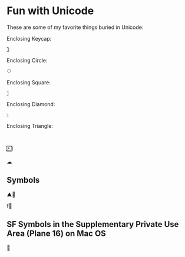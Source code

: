 # Fun with Unicode

These are some of my favorite things buried in Unicode:

Enclosing Keycap:
```
⃣
```

Enclosing Circle:
```
⃝
```

Enclosing Square:
```
⃞
```

Enclosing Diamond:
```
⃟
```

Enclosing Triangle:
```
⃤
```

⚡️⃣

☁

## Symbols

▲⃣

f⃣

## SF Symbols in the Supplementary Private Use Area (Plane 16) on Mac OS

􀟒
